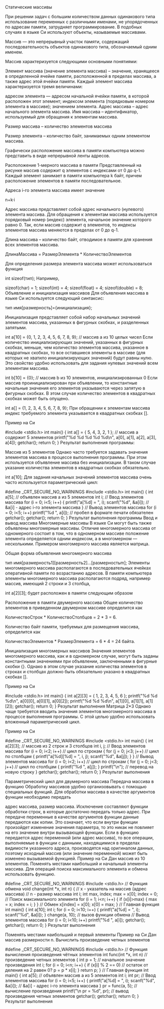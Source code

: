 Статические массивы

При решении задач с большим количеством данных одинакового типа использование переменных с различными именами, не упорядоченных по адресам памяти, затрудняет программирование. В подобных случаях в языке Си используют объекты, называемые массивами.

Массив — это непрерывный участок памяти, содержащий последовательность объектов одинакового типа, обозначаемый одним именем.

Массив характеризуется следующими основными понятиями:

Элемент массива (значение элемента массива) – значение, хранящееся в определенной ячейке памяти, расположенной в пределах массива, а также адрес этой ячейки памяти. Каждый элемент массива характеризуется тремя величинами:

адресом элемента — адресом начальной ячейки памяти, в которой расположен этот элемент;
индексом элемента (порядковым номером элемента в массиве);
значением элемента.
Адрес массива – адрес начального элемента массива.
Имя массива – идентификатор, используемый для обращения к элементам массива.

Размер массива – количество элементов массива

Размер элемента – количество байт, занимаемых одним элементом массива.

Графически расположение массива в памяти компьютера можно представить в виде непрерывной ленты адресов.

Расположение 1-мерного массива в памяти
Представленный на рисунке массив содержит q элементов с индексами от 0 до q-1. Каждый элемент занимает в памяти компьютера k байт, причем расположение элементов в памяти последовательное.

Адреса i-го элемента массива имеет значение

n+k·i

Адрес массива представляет собой адрес начального (нулевого) элемента массива. Для обращения к элементам массива используется порядковый номер (индекс) элемента, начальное значение которого равно 0. Так, если массив содержит q элементов, то индексы элементов массива меняются в пределах от 0 до q-1.

Длина массива – количество байт, отводимое в памяти для хранения всех элементов массива.

ДлинаМассива = РазмерЭлемента * КоличествоЭлементов

Для определения размера элемента массива может использоваться функция

 int sizeof(тип);
Например,

 
 
 
 sizeof(char) = 1;
sizeof(int) = 4;
sizeof(float) = 4;
sizeof(double) = 8;
Объявление и инициализация массивов
Для объявления массива в языке Си используется следующий синтаксис:

тип имя[размерность]={инициализация};

Инициализация представляет собой набор начальных значений элементов массива, указанных в фигурных скобках, и разделенных запятыми.

 int a[10] = {0, 1, 2, 3, 4, 5, 6, 7, 8, 9};  // массив a из 10 целых чисел
Если количество инициализирующих значений, указанных в фигурных скобках, меньше, чем количество элементов массива, указанное в квадратных скобках, то все оставшиеся элементы в массиве (для которых не хватило инициализирующих значений) будут равны нулю. Это свойство удобно использовать для задания нулевых значений всем элементам массива.

 int b[10] = {0}; // массив b из 10 элементов, инициализированных 0
Если массив проинициализирован при объявлении, то константные начальные значения его элементов указываются через запятую в фигурных скобках. В этом случае количество элементов в квадратных скобках может быть опущено.

 int a[] = {1, 2, 3, 4, 5, 6, 7, 8, 9};
При обращении к элементам массива индекс требуемого элемента указывается в квадратных скобках [].

Пример на Си




#include <stdio.h>
int main() 
{
  int a[] = { 5, 4, 3, 2, 1 }; // массив a содержит 5 элементов
  printf("%d %d %d %d %d\n", a[0], a[1], a[2], a[3], a[4]);
  getchar();
  return 0;
}
Результат выполнения программы:

Массив из 5 элементов
Однако часто требуется задавать значения элементов массива в процессе выполнения программы. При этом используется объявление массива без инициализации. В таком случае указание количества элементов в квадратных скобках обязательно.

 int a[10];
Для задания начальных значений элементов массива очень часто используется параметрический цикл:




#define _CRT_SECURE_NO_WARNINGS
#include <stdio.h>
int main()
{
int a[5]; // объявлен массив a из 5 элементов
int i;
// Ввод элементов массива
for (i = 0; i<5; i++)
{
printf("a[%d] = ", i);
scanf("%d", &a[i]); // &a[i] - адрес i-го элемента массива
}
// Вывод элементов массива
for (i = 0; i<5; i++)
printf("%d ", a[i]); // пробел в формате печати обязателен
getchar(); getchar();
return 0;
}
Результат выполнения программы
Ввод и вывод массива
Многомерные массивы
В языке Си могут быть также объявлены многомерные массивы. Отличие многомерного массива от одномерного состоит в том, что в одномерном массиве положение элемента определяется одним индексом, а в многомерном — несколькими. Примером многомерного массива является матрица.

Общая форма объявления многомерного массива

 тип имя[размерность1][размерность2]…[размерностьm];
Элементы многомерного массива располагаются в последовательных ячейках оперативной памяти по возрастанию адресов. В памяти компьютера элементы многомерного массива располагаются подряд, например массив, имеющий 2 строки и 3 столбца,

 int a[2][3];
будет расположен в памяти следующим образом

Расположение в памяти двумерного массива
Общее количество элементов в приведенном двумерном массиве определится как

КоличествоСтрок * КоличествоСтолбцов = 2 * 3 = 6.

Количество байт памяти, требуемых для размещения массива, определится как

КоличествоЭлементов * РазмерЭлемента = 6 * 4 = 24 байта.

Инициализация многомерных массивов
Значения элементов многомерного массива, как и в одномерном случае, могут быть заданы константными значениями при объявлении, заключенными в фигурные скобки {}. Однако в этом случае указание количества элементов в строках и столбцах должно быть обязательно указано в квадратных скобках [].

Пример на Си



#include <stdio.h>
int main()
{
  int a[2][3] = { 1, 2, 3, 4, 5, 6 };
  printf("%d %d %d\n", a[0][0], a[0][1], a[0][2]);
  printf("%d %d %d\n", a[1][0], a[1][1], a[1][2]);
  getchar();
  return 0;
}
Результат выполнения
Матрица 2*3
Однако чаще требуется вводить значения элементов многомерного массива в процессе выполнения программы. С этой целью удобно использовать вложенный параметрический цикл.

Пример на Си





#define _CRT_SECURE_NO_WARNINGS
#include <stdio.h>
int main() 
{
  int a[2][3]; // массив из 2 строк и 3 столбцов
  int i, j;
  // Ввод элементов массива
  for (i = 0; i<2; i++)  // цикл по строкам
  {
    for (j = 0; j<3; j++) // цикл по столбцам
    {
      printf("a[%d][%d] = ", i, j);
      scanf("%d", &a[j]);
    }
  }
  // Вывод элементов массива
  for (i = 0; i<2; i++)  // цикл по строкам
  {
    for (j = 0; j<3; j++) // цикл по столбцам
    {
      printf("%d ", a[j]);
    }
  printf("\n"); // перевод на новую строку
  }
  getchar(); getchar();
  return 0;
}
Результат выполнения

Параметрический цикл для двумерного массива
Передача массива в функцию
Обработку массивов удобно организовывать с помощью специальных функций. Для обработки массива в качестве аргументов функции необходимо передать

адрес массива,
размер массива.
Исключение составляют функции обработки строк, в которые достаточно передать только адрес. При передаче переменные в качестве аргументов функции данные передаются как копии. Это означает, что если внутри функции произойдет изменение значения параметра, то это никак не повлияет на его значение внутри вызывающей функции. Если в функцию передается адрес переменной (или адрес массива), то все операции, выполняемые в функции с данными, находящимися в пределах видимости указанного адреса, производятся над оригиналом данных, поэтому исходный массив (или значение переменной) может быть изменено вызываемой функцией. Пример на Си Дан массив из 10 элементов. Поменять местами наибольший и начальный элементы массива. Для операций поиска максимального элемента и обмена использовать функцию.




#define _CRT_SECURE_NO_WARNINGS
#include <stdio.h>
// Функция обмена
void change(int *x, int n)
{
  // x - указатель на массив (адрес массива)
  // n - размер массива
  int i;
  int max, index;
  max = x[0];
  index = 0;
// Поиск максимального элемента
  for (i = 1; i<n; i++) 
  { 
    if (x[i]>max)
    {
      max = x;
      index = i;
    }
  }
  // Обмен
  x[index] = x[0];
  x[0] = max;
}
// Главная функция
int main()
{
  int a[10]; 
  int i;
  for (i = 0; i<10; i++)
  {
    printf("a[%d] = ", i);
    scanf("%d", &a[i]);
  }
  change(a, 10);  // вызов функции обмена
  // Вывод элементов массива
  for (i = 0; i<10; i++)
  printf("%d ", a[i]);
  getchar();
  getchar();
  return 0;
}
Результат выполнения

Поменять местами наибольший и первый элементы
Пример на Си Дан массив размерности n. Вычислить произведение четных элементов





#define _CRT_SECURE_NO_WARNINGS
#include <stdio.h>
// Функция вычисления произведения чётных элементов
int func(int *x, int n)  // произведение четных элементов
{
  int p = 1;  // начальное значение произведения
  int i;
  for (i = 0; i<n; i++) 
  {
    if (x[i] % 2 == 0)  // остаток от деления на 2 равен 0?
      p = p * x[i];
  }
  return p;
}
// Главная функция
int main()
{
  int a[5]; // объявлен массив a из 5 элементов
  int i;
  int pr;
// Ввод элементов массива
  for (i = 0; i<5; i++)
  {
    printf("a[%d] = ", i);
    scanf("%d", &a[i]); // &a[i] - адрес i-го элемента массива
  }
  pr = func(a, 5); // вычисление произведения
  printf("\n pr = %d", pr); // вывод произведения четных элементов
  getchar(); getchar();
  return 0;
}
Результат выполнения